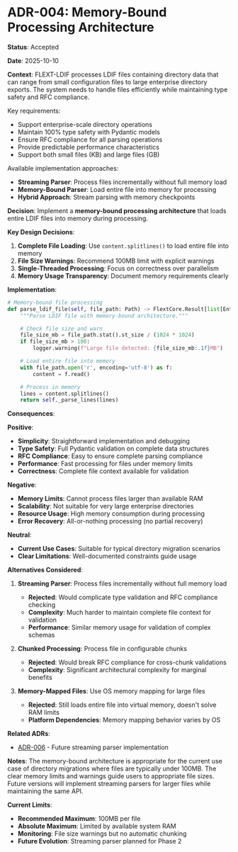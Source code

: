 # ADR-004: Memory-Bound Processing Architecture

**Status**: Accepted

**Date**: 2025-10-10

**Context**:
FLEXT-LDIF processes LDIF files containing directory data that can range from small configuration files to large enterprise directory exports. The system needs to handle files efficiently while maintaining type safety and RFC compliance.

Key requirements:

- Support enterprise-scale directory operations
- Maintain 100% type safety with Pydantic models
- Ensure RFC compliance for all parsing operations
- Provide predictable performance characteristics
- Support both small files (KB) and large files (GB)

Available implementation approaches:

- **Streaming Parser**: Process files incrementally without full memory load
- **Memory-Bound Parser**: Load entire file into memory for processing
- **Hybrid Approach**: Stream parsing with memory checkpoints

**Decision**:
Implement a **memory-bound processing architecture** that loads entire LDIF files into memory during processing.

**Key Design Decisions**:

1. **Complete File Loading**: Use `content.splitlines()` to load entire file into memory
2. **File Size Warnings**: Recommend 100MB limit with explicit warnings
3. **Single-Threaded Processing**: Focus on correctness over parallelism
4. **Memory Usage Transparency**: Document memory requirements clearly

**Implementation**:

```python
# Memory-bound file processing
def parse_ldif_file(self, file_path: Path) -> FlextCore.Result[list[Entry]]:
    """Parse LDIF file with memory-bound architecture."""

    # Check file size and warn
    file_size_mb = file_path.stat().st_size / (1024 * 1024)
    if file_size_mb > 100:
        logger.warning(f"Large file detected: {file_size_mb:.1f}MB")

    # Load entire file into memory
    with file_path.open('r', encoding='utf-8') as f:
        content = f.read()

    # Process in memory
    lines = content.splitlines()
    return self._parse_lines(lines)
```

**Consequences**:

**Positive**:

- **Simplicity**: Straightforward implementation and debugging
- **Type Safety**: Full Pydantic validation on complete data structures
- **RFC Compliance**: Easy to ensure complete parsing compliance
- **Performance**: Fast processing for files under memory limits
- **Correctness**: Complete file context available for validation

**Negative**:

- **Memory Limits**: Cannot process files larger than available RAM
- **Scalability**: Not suitable for very large enterprise directories
- **Resource Usage**: High memory consumption during processing
- **Error Recovery**: All-or-nothing processing (no partial recovery)

**Neutral**:

- **Current Use Cases**: Suitable for typical directory migration scenarios
- **Clear Limitations**: Well-documented constraints guide usage

**Alternatives Considered**:

1. **Streaming Parser**: Process files incrementally without full memory load
   - **Rejected**: Would complicate type validation and RFC compliance checking
   - **Complexity**: Much harder to maintain complete file context for validation
   - **Performance**: Similar memory usage for validation of complex schemas

2. **Chunked Processing**: Process file in configurable chunks
   - **Rejected**: Would break RFC compliance for cross-chunk validations
   - **Complexity**: Significant architectural complexity for marginal benefits

3. **Memory-Mapped Files**: Use OS memory mapping for large files
   - **Rejected**: Still loads entire file into virtual memory, doesn't solve RAM limits
   - **Platform Dependencies**: Memory mapping behavior varies by OS

**Related ADRs**:

- [ADR-006](ADR-006-streaming-parser-future.md) - Future streaming parser implementation

**Notes**:
The memory-bound architecture is appropriate for the current use case of directory migrations where files are typically under 100MB. The clear memory limits and warnings guide users to appropriate file sizes. Future versions will implement streaming parsers for larger files while maintaining the same API.

**Current Limits**:

- **Recommended Maximum**: 100MB per file
- **Absolute Maximum**: Limited by available system RAM
- **Monitoring**: File size warnings but no automatic chunking
- **Future Evolution**: Streaming parser planned for Phase 2
